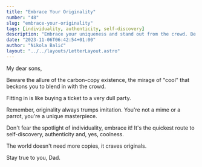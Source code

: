 ```yaml
---
title: "Embrace Your Originality"
number: "48"
slug: "embrace-your-originality"
tags: [individuality, authenticity, self-discovery]
description: "Embrace your uniqueness and stand out from the crowd. Be authentic, discover yourself, and become the original masterpiece that the world craves."
date: "2023-11-06T06:42:54+01:00"
author: "Nikola Balić"
layout: "../../layouts/LetterLayout.astro"
---
```

My dear sons,

Beware the allure of the carbon-copy existence, the mirage of "cool" that beckons you to blend in with the crowd.

Fitting in is like buying a ticket to a very dull party. 

Remember, originality always trumps imitation. You're not a mime or a parrot, you're a unique masterpiece. 

Don't fear the spotlight of individuality, embrace it! It's the quickest route to self-discovery, authenticity and, yes, coolness. 

The world doesn't need more copies, it craves originals. 

Stay true to you, 
Dad.